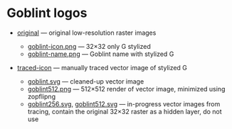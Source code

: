 # Goblint logos

* [original](./original) — original low-resolution raster images
    * [goblint-icon.png](./original/goblint-icon.png) — 32×32 only G stylized
    * [goblint-name.png](./original/goblint-name.png) — Goblint name with stylized G

* [traced-icon](./traced-icon) — manually traced vector image of stylized G
    * [goblint.svg](./traced-icon/goblint.svg) — cleaned-up vector image
    * [goblint512.png](./traced-icon/goblint512.png) — 512×512 render of vector image, minimized using zopflipng
    * [goblint256.svg](./traced-icon/goblint256.svg), [goblint512.svg](./traced-icon/goblint512.svg) — in-progress vector images from tracing, contain the original 32×32 raster as a hidden layer, do not use
